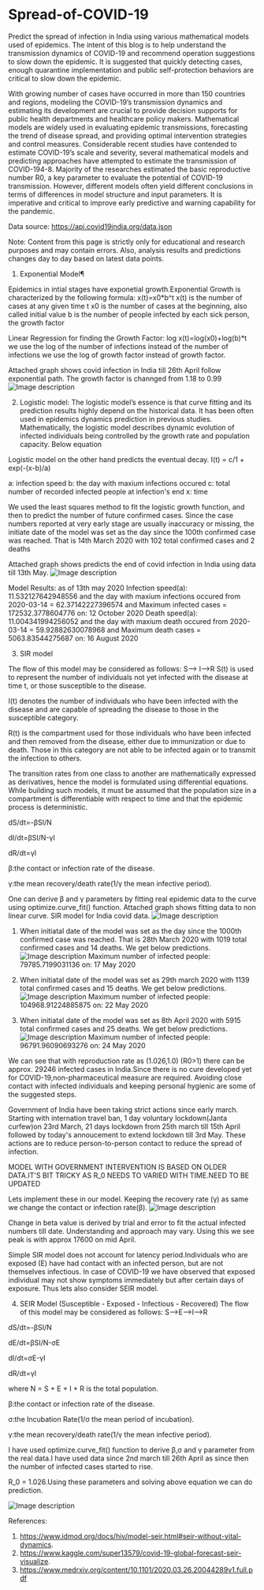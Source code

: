 # Spread-of-COVID-19

Predict the spread of infection in India using various mathematical models used of epidemics.
The intent of this blog is to help understand the transmission dynamics of COVID-19 and recommend operation suggestions
to slow down the epidemic. It is suggested that quickly detecting cases, enough quarantine implementation and public self-protection behaviors are critical to slow down the epidemic.

With growing number of cases have occurred in more than 150 countries and regions, modeling the COVID-19’s transmission dynamics and estimating its development are crucial to provide decision supports for public health departments and healthcare policy makers. Mathematical models are widely used in evaluating epidemic transmissions, forecasting the trend of disease spread, and providing optimal intervention strategies and control measures. Considerable recent studies have contended to estimate COVID-19’s scale and severity, several mathematical models and predicting approaches have attempted to estimate the transmission of COVID-194-8. Majority
of the researches estimated the basic reproductive number R0, a key parameter to evaluate the potential of COVID-19 transmission. However, different models often yield different conclusions in terms of differences in model structure and input parameters. It is imperative and critical to improve early predictive and warning capability for the pandemic.

Data source:
https://api.covid19india.org/data.json

Note: Content from this page is strictly only for educational and research purposes and may contain errors. Also, analysis results and predictions changes day to day based on latest data points.

1. Exponential Model¶

Epidemics in intial stages have exponetial growth.Exponential Growth is characterized by the following formula:
x(t)=x0*b^t
x(t) is the number of cases at any given time t 
x0 is the number of cases at the beginning, also called initial value 
b is the number of people infected by each sick person, the growth factor

Linear Regression for finding the Growth Factor: log x(t)=log(x0)+log(b)*t
we use the log of the number of infections instead of the number of infections we use the log of growth factor instead of growth factor.

Attached graph shows covid infection in India till 26th April follow exponential path. The growth factor is channged from 1.18 to 0.99
![Image description](https://github.com/kadhak/Spread-of-COVID-19/blob/master/Covid%20Exponential%20model_1.PNG)

2. Logistic model:
The logistic model’s essence is that curve fitting and its prediction results highly depend on the historical data. It has been often used in epidemics dynamics prediction in previous studies. Mathematically, the logistic model describes dynamic evolution of infected individuals being controlled by the growth rate and population capacity. Below equation

Logistic model on the other hand predicts the eventual decay.
I(t) = c/1 + exp(-(x-b)/a)

a: infection speed
b: the day with maxium infections occured
c: total number of recorded infected people at infection's end
x: time

We used the least squares method to fit the logistic growth function, and then to predict the number of future confirmed cases. Since the case numbers reported at very early stage are usually inaccuracy or missing, the initiate date of the model was set as the day since the 100th confirmed case was reached. That is 14th March 2020 with 102 total confirmed cases and 2 deaths

Attached graph shows predicts the end of covid infection in India using data till 13th May.
![Image description](https://github.com/kadhak/Spread-of-COVID-19/blob/master/Covid%20Logistics%20Model_1.PNG)

Model Results: as of 13th may 2020
Infection speed(a):  11.532127642948556  and the day with maxium infections occured from 2020-03-14 =  62.37142227396574  and Maximum infected cases =  172532.3778604776  on: 12 October 2020
Death speed(a):  11.004341994256052  and the day with maxium death occured from 2020-03-14 =  59.92882630078968  and Maximum death cases =  5063.83544275687 on: 16 August 2020

3. SIR model

The flow of this model may be considered as follows:
S--> I-->R
S(t) is used to represent the number of individuals not yet infected with the disease at time t, or those susceptible to the disease.

I(t) denotes the number of individuals who have been infected with the disease and are capable of spreading the disease to those in the susceptible category.

R(t) is the compartment used for those individuals who have been infected and then removed from the disease, either due to immunization or due to death. Those in this category are not able to be infected again or to transmit the infection to others.

The transition rates from one class to another are mathematically expressed as derivatives, hence the model is formulated using differential equations. While building such models, it must be assumed that the population size in a compartment is differentiable with respect to time and that the epidemic process is deterministic.

dS/dt=-βSI/N

dI/dt=βSI/N-γI

dR/dt=γI

β:the contact or infection rate of the disease.

γ:the mean recovery/death rate(1/γ the mean infective period).

One can derive β and γ parameters by fitting real epidemic data to the curve using optimize.curve_fit() function.
Attached graph shows fitting data to non linear curve. SIR model for India covid data.
![Image description](https://github.com/kadhak/Spread-of-COVID-19/blob/master/Fitting%20SIR%20curve%2029%20march.PNG)

1. When initiatal date of the model was set as the day since the 1000th confirmed case was reached. That is 28th March 2020 with 1019 total confirmed cases and 14 deaths. We get below predictions.
![Image description](https://github.com/kadhak/Spread-of-COVID-19/blob/master/SIR%20model%2028%20march.PNG)
Maximum number of infected people: 79785.7199031136 on: 17 May 2020

2. When initiatal date of the model was set as 29th march 2020 with 1139 total confirmed cases and 15 deaths. We get below predictions.
![Image description](https://github.com/kadhak/Spread-of-COVID-19/blob/master/SIR%20model%2029%20march.PNG)
Maximum number of infected people: 104968.91224885875 on: 22 May 2020

3. When initiatal date of the model was set as 8th April 2020 with 5915 total confirmed cases and 25 deaths. We get below predictions.
![Image description](https://github.com/kadhak/Spread-of-COVID-19/blob/master/SIR%20model%208%20april.PNG)
Maximum number of infected people: 96791.96090693276 on: 24 May 2020

We can see that with reproduction rate as (1.026,1.0) (R0>1) there can be approx. 29246 infected cases in India.Since there is no cure developed yet for COVID-19,non-pharmaceutical measure are required. Avoiding close contact with infected individuals and keeping personal hygienic are some of the suggested steps.

Government of India have been taking strict actions since early march. Starting with internation travel ban, 1 day voluntary lockdown(Janta curfew)on 23rd March, 21 days lockdown from 25th march till 15th April followed by today's annoucement to extend lockdown till 3rd May. These actions are to reduce person-to-person contact to reduce the spread of infection. 

MODEL WITH GOVERNMENT INTERVENTION IS BASED ON OLDER DATA.IT'S BIT TRICKY AS R_0 NEEDS TO VARIED WITH TIME.NEED TO BE UPDATED

Lets implement these in our model. Keeping the recovery rate (γ) as same we change the contact or infection rate(β). 
![Image description](https://github.com/kadhak/Spread-of-COVID-19/blob/master/SIR%20model%20with%20government%20%20Intervention.PNG)

Change in beta value is derived by trial and error to fit the actual infected numbers till date. Understanding and approach may vary.
Using this we see peak is with approx 17600 on mid April.

Simple SIR model does not account for latency period.Individuals who are exposed (E) have had contact with an infected person, but are not themselves infectious. In case of COVID-19 we have observed that exposed individual may not show symptoms immediately but after certain days of exposure. Thus lets also consider SEIR model.

4. SEIR Model (Susceptible - Exposed - Infectious - Recovered)
The flow of this model may be considered as follows:
S-->E-->I-->R


dS/dt=-βSI/N

dE/dt=βSI/N-σE

dI/dt=σE-γI

dR/dt=γI

where N = S + E + I + R is the total population.

β:the contact or infection rate of the disease.

σ:the Incubation Rate(1/σ the mean period of incubation).

γ:the mean recovery/death rate(1/γ the mean infective period).

I have used optimize.curve_fit() function to derive β,σ and γ parameter from the real data.I have used data since 2nd march till 26th April as since then the number of infected cases started to rise.

R_0 = 1.026.Using these parameters and solving above equation we can do prediction.

![Image description](https://github.com/kadhak/Spread-of-COVID-19/blob/master/Fitting%20SEIR%20curve.PNG)

References:
1. https://www.idmod.org/docs/hiv/model-seir.html#seir-without-vital-dynamics.
2. https://www.kaggle.com/super13579/covid-19-global-forecast-seir-visualize.
3. https://www.medrxiv.org/content/10.1101/2020.03.26.20044289v1.full.pdf




